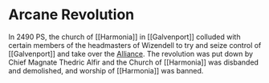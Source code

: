 # Arcane Revolution
In 2490 PS, the church of [[Harmonia]] in [[Galvenport]] colluded with certain members of the headmasters of Wizendell to try and seize control of [[Galvenport]] and take over the [Alliance](The%20Larenthian%20Alliance). The revolution was put down by Chief Magnate Thedric Alfir and the Church of [[Harmonia]] was disbanded and demolished, and worship of [[Harmonia]] was banned.